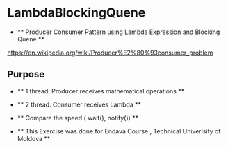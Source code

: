 # LambdaBlockingQuene
  * ** Producer Consumer Pattern using Lambda Expression and Blocking Quene **


https://en.wikipedia.org/wiki/Producer%E2%80%93consumer_problem

## Purpose
* ** 1 thread:  Producer receives mathematical operations **
*  ** 2 thread:  Consumer receives Lambda **
*  ** Compare the speed ( wait(), notify()) **

* ** This Exercise was done for Endava Course , Technical Univerisity of Moldova **
